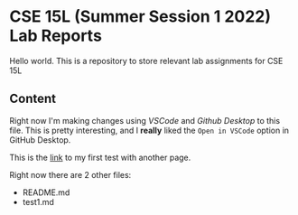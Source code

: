 # CSE 15L (Summer Session 1 2022) Lab Reports

Hello world. This is a repository to store relevant lab assignments for CSE 15L

## Content

Right now I'm making changes using *VSCode* and 
*Github Desktop* to this file.
This is pretty interesting, and I **really**
liked the `Open in VSCode` option in GitHub
Desktop.

This is the [link](https://squidwarder.github.io/cse15l-lab-reports/test1.html) to my first test with another page.

Right now there are 2 other files:

- README.md
- test1.md
